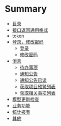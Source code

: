 # Summary

* [目录](README.md)
* [接口返回通用格式](api/接口返回通用格式.md)
* [token](api/token.md)
* [登录，修改密码](api/login/README.md)
    * [登录](api/login/login.md)
    * [修改密码](api/login/changePwd.md)
* [消息](api/message/README.md)
    * [待办事项](api/message/getTODOs.md)
    * [通知公告](api/message/getNotices.md)
    * [通知公告已读](api/message/updateNotice.md)
    * [获取项目预警列表](api/message/GetWarnings.md)
    * [获取相关事项列表](api/message/GetRelevants.md)
* [模型更新检查]()
* [业务功能]()
* [统计报表]()
* [其他]()